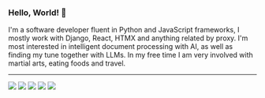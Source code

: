 ### Hello, World! 👋


I'm a software developer fluent in Python and JavaScript frameworks, I mostly work with Django, React, HTMX and anything related by proxy. I'm most interested in intelligent document processing with AI, as well as finding my tune together with LLMs. In my free time I am very involved with martial arts, eating foods and travel.

---

<img src="https://img.shields.io/badge/Python-FFD43B?style=for-the-badge&logo=python&logoColor=blue" />        <img src="https://img.shields.io/badge/Django-092E20?style=for-the-badge&logo=django&logoColor=green" />        <img src="https://img.shields.io/badge/HTML5-E34F26?style=for-the-badge&logo=html5&logoColor=white" />        <img src="https://img.shields.io/badge/CSS3-1572B6?style=for-the-badge&logo=css3&logoColor=white" />     <img src="https://img.shields.io/badge/JavaScript-323330?style=for-the-badge&logo=javascript&logoColor=F7DF1E" />





<!--
**genego-io/genego-io** is a ✨ _special_ ✨ repository because its `README.md` (this file) appears on your GitHub profile.

Here are some ideas to get you started:

- 🔭 I’m currently working on ...
- 🌱 I’m currently learning ...
- 👯 I’m looking to collaborate on ...
- 🤔 I’m looking for help with ...
- 💬 Ask me about ...
- 📫 How to reach me: ...
- 😄 Pronouns: ...
- ⚡ Fun fact: ...
-->
